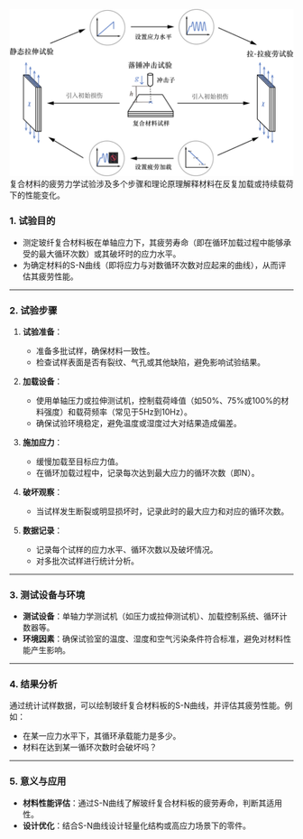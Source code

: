 ![image](试验流程示意图.png)
复合材料的疲劳力学试验涉及多个步骤和理论原理解释材料在反复加载或持续载荷下的性能变化。

### 1. **试验目的**
- 测定玻纤复合材料板在单轴应力下，其疲劳寿命（即在循环加载过程中能够承受的最大循环次数）或其破坏时的应力水平。
- 为确定材料的S-N曲线（即将应力与对数循环次数对应起来的曲线），从而评估其疲劳性能。

---

### 2. **试验步骤**
1. **试验准备**：
   - 准备多批试样，确保材料一致性。
   - 检查试样表面是否有裂纹、气孔或其他缺陷，避免影响试验结果。

2. **加载设备**：
   - 使用单轴压力或拉伸测试机，控制载荷峰值（如50%、75%或100%的材料强度）和载荷频率（常见于5Hz到10Hz）。
   - 确保试验环境稳定，避免温度或湿度过大对结果造成偏差。

3. **施加应力**：
   - 缓慢加载至目标应力值。
   - 在循环加载过程中，记录每次达到最大应力的循环次数（即N）。

4. **破坏观察**：
   - 当试样发生断裂或明显损坏时，记录此时的最大应力和对应的循环次数。

5. **数据记录**：
   - 记录每个试样的应力水平、循环次数以及破坏情况。
   - 对多批次试样进行统计分析。

---

### 3. **测试设备与环境**
- **测试设备**：单轴力学测试机（如压力或拉伸测试机）、加载控制系统、循环计数器等。
- **环境因素**：确保试验室的温度、湿度和空气污染条件符合标准，避免对材料性能产生影响。

---

### 4. **结果分析**
通过统计试样数据，可以绘制玻纤复合材料板的S-N曲线，并评估其疲劳性能。例如：
- 在某一应力水平下，其循环承载能力是多少。
- 材料在达到某一循环次数时会破坏吗？

---

### 5. **意义与应用**
- **材料性能评估**：通过S-N曲线了解玻纤复合材料板的疲劳寿命，判断其适用性。
- **设计优化**：结合S-N曲线设计轻量化结构或高应力场景下的零件。
